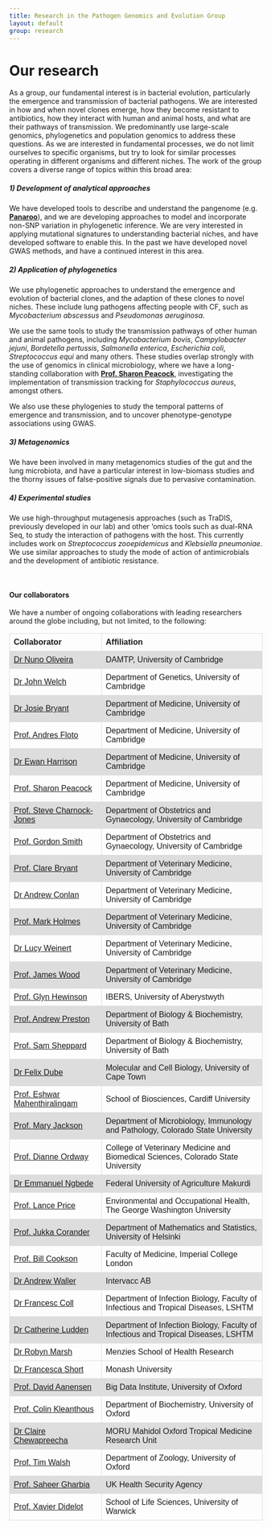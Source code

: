 ```yaml
---
title: Research in the Pathogen Genomics and Evolution Group
layout: default
group: research
---
```


<div class="row">

# Our research
As a group, our fundamental interest is in bacterial evolution, particularly the emergence and transmission of bacterial pathogens. We are interested in how and when novel clones emerge, how they become resistant to antibiotics, how they interact with human and animal hosts, and what are their pathways of transmission. We predominantly use large-scale genomics, phylogenetics and population genomics to address these questions. As we are interested in fundamental processes, we do not limit ourselves to specific organisms, but try to look for similar processes operating in different organisms and different niches. The work of the group covers a diverse range of topics within this broad area:

</div>

<div class="row">

<h5>1) Development of analytical approaches </h5>

We have developed tools to describe and understand the pangenome (e.g. [**Panaroo**](https://gtonkinhill.github.io/panaroo/#/)), and we are developing approaches to model and incorporate non-SNP variation in phylogenetic inference. We are very interested in applying mutational signatures to understanding bacterial niches, and have developed software to enable this. In the past we have developed novel GWAS methods, and have a continued interest in this area.

<h5>2) Application of phylogenetics </h5>

We use phylogenetic approaches to understand the emergence and evolution of bacterial clones, and the adaption of these clones to novel niches. These include lung pathogens affecting people with CF, such as *Mycobacterium abscessus* and *Pseudomonas aeruginosa*.

We use the same tools to study the transmission pathways of other human and animal pathogens, including *Mycobacterium bovis*, *Campylobacter jejuni*, *Bordetella pertussis*, *Salmonella enterica*, *Escherichia coli*, *Streptococcus equi* and many others. These studies overlap strongly with the use of genomics in clinical microbiology, where we have a long-standing collaboration with [**Prof. Sharon Peacock**](https://www.med.cam.ac.uk/peacock/), investigating the implementation of transmission tracking for *Staphylococcus aureus*, amongst others.

We also use these phylogenies to study the temporal patterns of emergence and transmission, and to uncover phenotype-genotype associations using GWAS.

<h5> 3) Metagenomics </h5>

We have been involved in many metagenomics studies of the gut and the lung microbiota, and have a particular interest in low-biomass studies and the thorny issues of false-positive signals due to pervasive contamination.

<h5> 4) Experimental studies </h5>

We use high-throughput mutagenesis approaches (such as TraDIS, previously developed in our lab) and other ‘omics tools such as dual-RNA Seq, to study the interaction of pathogens with the host. This currently includes work on *Streptococcus zooepidemicus* and *Klebsiella pneumoniae*. We use similar approaches to study the mode of action of antimicrobials and the development of antibiotic resistance.

</div>

<br/>

<div class="row">

<h4> Our collaborators </h4>

</div>

<div class="row">

We have a number of ongoing collaborations with leading researchers around the globe including, but not limited, to the following:

<style>
table {
  font-family: arial, sans-serif;
  border-collapse: collapse;
  width: 100%;
}

td, th {
  border: 1px solid #dddddd;
  text-align: left;
  padding: 8px;
}

tr:nth-child(even) {
  background-color: #dddddd;
}
</style>

<table>
  <tr>
    <th>Collaborator</th>
    <th>Affiliation</th>
  </tr>
  <tr>
    <td><a href="http://www.damtp.cam.ac.uk/person/nmdso2">Dr Nuno Oliveira</a></td>
    <td>DAMTP, University of Cambridge</td>
  </tr>
  <tr>
    <td><a href="https://www.gen.cam.ac.uk/directory/john-welch">Dr John Welch</a></td>
    <td>Department of Genetics, University of Cambridge</td>
  </tr>
  <tr>
    <td><a href="https://www.infectiousdisease.cam.ac.uk/directory/josie-bryant">Dr Josie Bryant</a></td>
    <td>Department of Medicine, University of Cambridge</td>
  </tr>
  <tr>
    <td><a href="http://www.med.cam.ac.uk/floto/">Prof. Andres Floto</a></td>
    <td>Department of Medicine, University of Cambridge</td>
  </tr>
  <tr>
    <td><a href="https://www.med.cam.ac.uk/ewan-harrison/">Dr Ewan Harrison</a></td>
    <td>Department of Medicine, University of Cambridge</td>
  </tr>
  <tr>
    <td><a href="https://www.med.cam.ac.uk/peacock/">Prof. Sharon Peacock</a></td>
    <td>Department of Medicine, University of Cambridge</td>
  </tr>
  <tr>
    <td><a href="https://www.obgyn.cam.ac.uk/staff/senior-staff/professor-steve-charnock-jones/">Prof. Steve Charnock-Jones</a></td>
    <td>Department of Obstetrics and Gynaecology, University of Cambridge</td>
  </tr>
  <tr>
    <td><a href="https://www.obgyn.cam.ac.uk/staff/senior-staff/professor-gordon-smith/">Prof. Gordon Smith</a></td>
    <td>Department of Obstetrics and Gynaecology, University of Cambridge</td>
  </tr>
  <tr>
    <td><a href="https://www.vet.cam.ac.uk/directory/ceb27%40cam.ac.uk">Prof. Clare Bryant</a></td>
    <td>Department of Veterinary Medicine, University of Cambridge</td>
  </tr>
  <tr>
    <td><a href="https://www.vet.cam.ac.uk/directory/ajkc2%40cam.ac.uk">Dr Andrew Conlan</a></td>
    <td>Department of Veterinary Medicine, University of Cambridge</td>
  </tr>
  <tr>
    <td><a href="https://www.vet.cam.ac.uk/staff/professor-mark-holmes">Prof. Mark Holmes</a></td>
    <td>Department of Veterinary Medicine, University of Cambridge</td>
  </tr>
  <tr>
    <td><a href="https://www.vet.cam.ac.uk/staff/dr-lucy-weinert">Dr Lucy Weinert</a></td>
    <td>Department of Veterinary Medicine, University of Cambridge</td>
  </tr>
  <tr>
    <td><a href="https://www.vet.cam.ac.uk/staff/professor-james-wood-obe">Prof. James Wood</a></td>
    <td>Department of Veterinary Medicine, University of Cambridge</td>
  </tr>
  <tr>
    <td><a href="https://www.aber.ac.uk/en/ibers/staff-profiles/listing/profile/glh14/">Prof. Glyn Hewinson</a></td>
    <td>IBERS, University of Aberystwyth</td>
  </tr>
  <tr>
    <td><a href="https://researchportal.bath.ac.uk/en/persons/andrew-preston">Prof. Andrew Preston</a></td>
    <td>Department of Biology & Biochemistry, University of Bath</td>
  </tr>
  <tr>
    <td><a href="https://researchportal.bath.ac.uk/en/persons/samuel-sheppard">Prof. Sam Sheppard</a></td>
    <td>Department of Biology & Biochemistry, University of Bath</td>
  </tr>
  <tr>
    <td><a href="http://www.mcb.uct.ac.za/mcb/people/staff/academic/felix-dube">Dr Felix Dube</a></td>
    <td>Molecular and Cell Biology, University of Cape Town</td>
  </tr>
  <tr>
    <td><a href="https://www.cardiff.ac.uk/people/view/81224-mahenthiralingam-eshwar">Prof. Eshwar Mahenthiralingam</a></td>
    <td>School of Biosciences, Cardiff University</td>
  </tr>
  <tr>
    <td><a href="http://csu-cvmbs.colostate.edu/academics/mip/Pages/Mary-Jackson.aspx">Prof. Mary Jackson</a></td>
    <td>Department of Microbiology, Immunology and Pathology, Colorado State University</td>
  </tr>
  <tr>
    <td><a href="https://vetmedbiosci.colostate.edu/directory/member/?id=3347">Prof. Dianne Ordway</a></td>
    <td>College of Veterinary Medicine and Biomedical Sciences, Colorado State University</td>
  </tr>
  <tr>
    <td><a href="https://scholar.google.com/citations?user=1XXV5hsAAAAJ&hl=en">Dr Emmanuel Ngbede</a></td>
    <td>Federal University of Agriculture Makurdi</td>
  </tr>
  <tr>
    <td><a href="https://publichealth.gwu.edu/departments/environmental-and-occupational-health/lance-price">Prof. Lance Price</a></td>
    <td>Environmental and Occupational Health, The George Washington University</td>
  </tr>
  <tr>
    <td><a href="https://researchportal.helsinki.fi/en/persons/jukka-corander">Prof. Jukka Corander</a></td>
    <td>Department of Mathematics and Statistics, University of Helsinki</td>
  </tr>
  <tr>
    <td><a href="https://www.imperial.ac.uk/people/w.cookson">Prof. Bill Cookson</a></td>
    <td>Faculty of Medicine, Imperial College London</td>
  </tr>
  <tr>
    <td><a href="https://intervacc.se/en/about-us/management/">Dr Andrew Waller</a></td>
    <td>Intervacc AB</td>
  </tr>
  <tr>
    <td><a href="https://www.lshtm.ac.uk/aboutus/people/coll.francesc">Dr Francesc Coll</a></td>
    <td>Department of Infection Biology, Faculty of Infectious and Tropical Diseases, LSHTM</td>
  </tr>
  <tr>
    <td><a href="https://www.lshtm.ac.uk/aboutus/people/ludden.catherine">Dr Catherine Ludden</a></td>
    <td>Department of Infection Biology, Faculty of Infectious and Tropical Diseases, LSHTM</td>
  </tr>
  <tr>
    <td><a href="https://www.menzies.edu.au/page/Our_People/Researchers/Robyn_Marsh/">Dr Robyn Marsh</a></td>
    <td>Menzies School of Health Research</td>
  </tr>
  <tr>
  <tr>
    <td><a href="https://research.monash.edu/en/persons/francesca-short">Dr Francesca Short</a></td>
    <td>Monash University</td>
  </tr>
  <tr>
    <td><a href="https://www.bdi.ox.ac.uk/Team/david-aanensen">Prof. David Aanensen</a></td>
    <td>Big Data Institute, University of Oxford</td>
  </tr>
  <tr>
    <td><a href="https://www.bioch.ox.ac.uk/research/kleanthous">Prof. Colin Kleanthous</a></td>
    <td>Department of Biochemistry, University of Oxford</td>
  </tr>
  <tr>
    <td><a href="https://www.tropicalmedicine.ox.ac.uk/team/claire-chewapreecha">Dr Claire Chewapreecha</a></td>
    <td>MORU Mahidol Oxford Tropical Medicine Research Unit</td>
  </tr>
  <tr>
    <td><a href="https://www.zoo.ox.ac.uk/people/professor-timothy-walsh?filter_types-2214521[]=&filter_series-2214521[]=">Prof. Tim Walsh</a></td>
    <td>Department of Zoology, University of Oxford</td>
  </tr>
  <tr>
    <td><a href="https://researchportal.ukhsa.gov.uk/en/persons/saheer-gharbia">Prof. Saheer Gharbia</a></td>
    <td>UK Health Security Agency</td>
  </tr>
  <tr>
    <td><a href="https://warwick.ac.uk/fac/sci/lifesci/people/xdidelot/">Prof. Xavier Didelot</a></td>
    <td>School of Life Sciences, University of Warwick</td>
  </tr>
</table>

</div>